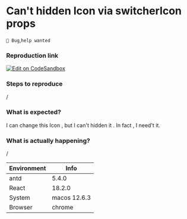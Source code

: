 # Can't hidden Icon via switcherIcon props

`🐛 Bug`,`help wanted`

### Reproduction link

[![Edit on CodeSandbox](https://codesandbox.io/static/img/play-codesandbox.svg)](https://codesandbox.io/s/mu-lu-antd-5-4-0-forked-vqj4jl?file=/demo.tsx)

### Steps to reproduce

/

### What is expected?

I can change this Icon , but I can't hidden it . In fact , I need't it.

### What is actually happening?

/

| Environment | Info         |
| ----------- | ------------ |
| antd        | 5.4.0        |
| React       | 18.2.0       |
| System      | macos 12.6.3 |
| Browser     | chrome       |

<!-- generated by ant-design-issue-helper. DO NOT REMOVE -->
